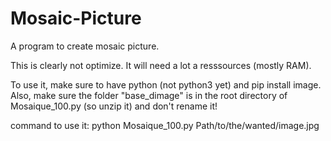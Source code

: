 # Mosaic-Picture
A program to create mosaic picture.

This is clearly not optimize. It will need a lot a resssources (mostly RAM).   

To use it, make sure to have python (not python3 yet) and pip install image. Also, make sure the folder "base_dimage" is in the root directory of Mosaique_100.py (so unzip it) and don't rename it!  

command to use it: python Mosaique_100.py Path/to/the/wanted/image.jpg
